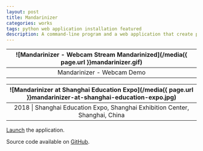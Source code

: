 ```yaml
---
layout: post
title: Mandarinizer
categories: works
tags: python web application installation featured
description: A command-line program and a web application that create pixel art consisting of Mandarin Chinese characters.
---
```


![Mandarinizer - Webcam Stream Mandarinized](/media{{ page.url }}mandarinizer.gif) |
:----------: |
Mandarinizer - Webcam Demo |

![Mandarinizer at Shanghai Education Expo](/media{{ page.url }}mandarinizer-at-shanghai-education-expo.jpg) |
:----------: |
2018 \| Shanghai Education Expo, Shanghai Exhibition Center, Shanghai, China |

[Launch](https://jackbdu.com/mandarinizer/) the application.

Source code available on [GitHub](https://github.com/jackbdu/mandarinizer).
